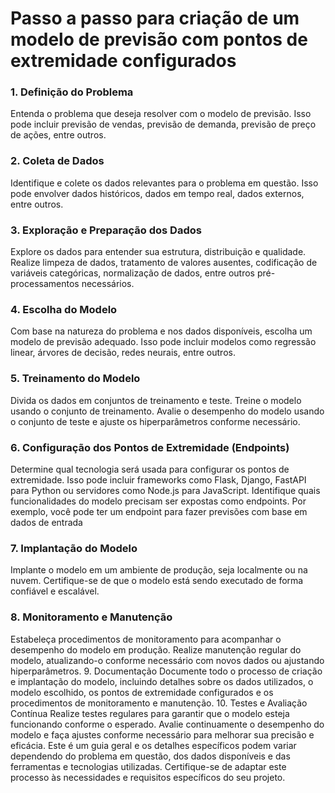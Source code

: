 
# Passo a passo para criação de um modelo de previsão com pontos de extremidade configurados

### 1. Definição do Problema
Entenda o problema que deseja resolver com o modelo de previsão. Isso pode incluir previsão de vendas, previsão de demanda, previsão de preço de ações, entre outros.
### 2. Coleta de Dados
Identifique e colete os dados relevantes para o problema em questão. Isso pode envolver dados históricos, dados em tempo real, dados externos, entre outros.
### 3. Exploração e Preparação dos Dados
Explore os dados para entender sua estrutura, distribuição e qualidade.
Realize limpeza de dados, tratamento de valores ausentes, codificação de variáveis categóricas, normalização de dados, entre outros pré-processamentos necessários.
### 4. Escolha do Modelo
Com base na natureza do problema e nos dados disponíveis, escolha um modelo de previsão adequado. Isso pode incluir modelos como regressão linear, árvores de decisão, redes neurais, entre outros.
### 5. Treinamento do Modelo
Divida os dados em conjuntos de treinamento e teste.
Treine o modelo usando o conjunto de treinamento.
Avalie o desempenho do modelo usando o conjunto de teste e ajuste os hiperparâmetros conforme necessário.
### 6. Configuração dos Pontos de Extremidade (Endpoints)
Determine qual tecnologia será usada para configurar os pontos de extremidade. Isso pode incluir frameworks como Flask, Django, FastAPI para Python ou servidores como Node.js para JavaScript.
Identifique quais funcionalidades do modelo precisam ser expostas como endpoints. Por exemplo, você pode ter um endpoint para fazer previsões com base em dados de entrada
### 7. Implantação do Modelo
Implante o modelo em um ambiente de produção, seja localmente ou na nuvem.
Certifique-se de que o modelo está sendo executado de forma confiável e escalável.
### 8. Monitoramento e Manutenção
Estabeleça procedimentos de monitoramento para acompanhar o desempenho do modelo em produção.
Realize manutenção regular do modelo, atualizando-o conforme necessário com novos dados ou ajustando hiperparâmetros.
9. Documentação
Documente todo o processo de criação e implantação do modelo, incluindo detalhes sobre os dados utilizados, o modelo escolhido, os pontos de extremidade configurados e os procedimentos de monitoramento e manutenção.
10. Testes e Avaliação Contínua
Realize testes regulares para garantir que o modelo esteja funcionando conforme o esperado.
Avalie continuamente o desempenho do modelo e faça ajustes conforme necessário para melhorar sua precisão e eficácia.
Este é um guia geral e os detalhes específicos podem variar dependendo do problema em questão, dos dados disponíveis e das ferramentas e tecnologias utilizadas. Certifique-se de adaptar este processo às necessidades e requisitos específicos do seu projeto.


